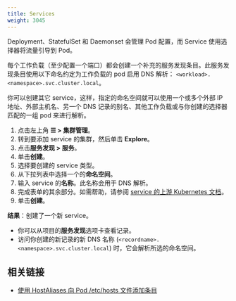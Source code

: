 ```yaml
---
title: Services
weight: 3045
---
```


Deployment、StatefulSet 和 Daemonset 会管理 Pod 配置，而 Service 使用选择器将流量引导到 Pod。

每个工作负载（至少配置一个端口）都会创建一个补充的服务发现条目。此服务发现条目使用以下命名约定为工作负载的 pod 启用 DNS 解析：
`<workload>.<namespace>.svc.cluster.local`。

你可以创建其它 service，这样，指定的命名空间就可以使用一个或多个外部 IP 地址、外部主机名、另一个 DNS 记录的别名、其他工作负载或与你创建的选择器匹配的一组 pod 来进行解析。

1. 点击左上角 **☰ > 集群管理**。
1. 转到要添加 service 的集群，然后单击 **Explore**。
1. 点击**服务发现 > 服务**。
1. 单击**创建**。
1. 选择要创建的 service 类型。
1. 从下拉列表中选择一个的**命名空间**。
1. 输入 service 的**名称**。此名称会用于 DNS 解析。
1. 完成表单的其余部分。如需帮助，请参阅 [service 的上游 Kubernetes 文档](https://kubernetes.io/docs/concepts/services-networking/service/)。
1. 单击**创建**。

**结果**：创建了一个新 service。

- 你可以从项目的**服务发现**选项卡查看记录。
- 访问你创建的新记录的新 DNS 名称 (`<recordname>.<namespace>.svc.cluster.local`) 时，它会解析所选的命名空间。

## 相关链接

- [使用 HostAliases 向 Pod /etc/hosts 文件添加条目](https://kubernetes.io/docs/concepts/services-networking/add-entries-to-pod-etc-hosts-with-host-aliases/)
